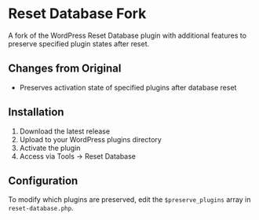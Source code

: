 # Reset Database Fork

A fork of the WordPress Reset Database plugin with additional features to preserve specified plugin states after reset.

## Changes from Original

- Preserves activation state of specified plugins after database reset

## Installation

1. Download the latest release
2. Upload to your WordPress plugins directory
3. Activate the plugin
4. Access via Tools -> Reset Database

## Configuration

To modify which plugins are preserved, edit the `$preserve_plugins` array in `reset-database.php`.
